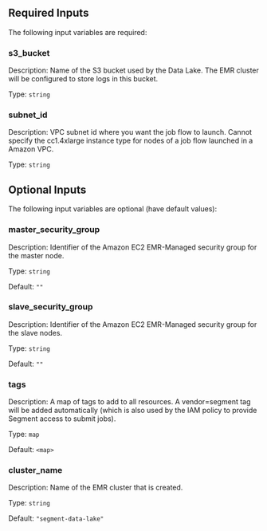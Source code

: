## Required Inputs

The following input variables are required:

### s3\_bucket

Description: Name of the S3 bucket used by the Data Lake. The EMR cluster will be configured to store logs in this bucket.

Type: `string`

### subnet\_id

Description: VPC subnet id where you want the job flow to launch. Cannot specify the cc1.4xlarge instance type for nodes of a job flow launched in a Amazon VPC.

Type: `string`

## Optional Inputs

The following input variables are optional (have default values):

### master\_security\_group

Description: Identifier of the Amazon EC2 EMR-Managed security group for the master node.

Type: `string`

Default: `""`

### slave\_security\_group

Description: Identifier of the Amazon EC2 EMR-Managed security group for the slave nodes.

Type: `string`

Default: `""`

### tags

Description: A map of tags to add to all resources. A vendor=segment tag will be added automatically (which is also used by the IAM policy to provide Segment access to submit jobs).

Type: `map`

Default: `<map>`

### cluster\_name

Description: Name of the EMR cluster that is created.

Type: `string`

Default: `"segment-data-lake"`